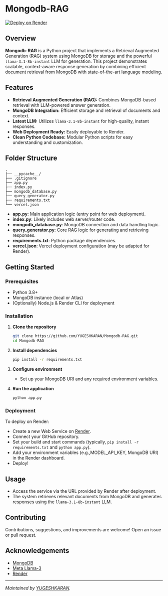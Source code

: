 # Mongodb-RAG

[![Deploy on Render](https://render.com/images/deploy-to-render-button.svg)](https://render.com/)

## Overview

**Mongodb-RAG** is a Python project that implements a Retrieval Augmented Generation (RAG) system using MongoDB for storage and the powerful `llama-3.1-8b-instant` LLM for generation. This project demonstrates scalable, context-aware response generation by combining efficient document retrieval from MongoDB with state-of-the-art language modeling.

## Features

- **Retrieval Augmented Generation (RAG):** Combines MongoDB-based retrieval with LLM-powered answer generation.
- **MongoDB Integration:** Efficient storage and retrieval of documents and context.
- **Latest LLM:** Utilizes `llama-3.1-8b-instant` for high-quality, instant responses.
- **Web Deployment Ready:** Easily deployable to Render.
- **Clean Python Codebase:** Modular Python scripts for easy understanding and customization.

## Folder Structure

```
.
├── __pycache__/
├── .gitignore
├── app.py
├── index.py
├── mongodb_database.py
├── query_generator.py
├── requirements.txt
└── vercel.json
```

- **app.py**: Main application logic (entry point for web deployment).
- **index.py**: Likely includes web server/router code.
- **mongodb_database.py**: MongoDB connection and data handling logic.
- **query_generator.py**: Core RAG logic for generating and retrieving responses.
- **requirements.txt**: Python package dependencies.
- **vercel.json**: Vercel deployment configuration (may be adapted for Render).

## Getting Started

### Prerequisites

- Python 3.8+
- MongoDB instance (local or Atlas)
- (Optionally) Node.js & Render CLI for deployment

### Installation

1. **Clone the repository**
   ```bash
   git clone https://github.com/YUGESHKARAN/Mongodb-RAG.git
   cd Mongodb-RAG
   ```

2. **Install dependencies**
   ```bash
   pip install -r requirements.txt
   ```

3. **Configure environment**
   - Set up your MongoDB URI and any required environment variables.

4. **Run the application**
   ```bash
   python app.py
   ```

### Deployment

To deploy on Render:
- Create a new Web Service on [Render](https://render.com/).
- Connect your GitHub repository.
- Set your build and start commands (typically, `pip install -r requirements.txt` and `python app.py`).
- Add your environment variables (e.g.,MODEL_API_KEY, MongoDB URI) in the Render dashboard.
- Deploy!

## Usage

- Access the service via the URL provided by Render after deployment.
- The system retrieves relevant documents from MongoDB and generates responses using the `llama-3.1-8b-instant` LLM.

## Contributing

Contributions, suggestions, and improvements are welcome! Open an issue or pull request.

## Acknowledgements

- [MongoDB](https://www.mongodb.com/)
- [Meta Llama-3](https://ai.meta.com/llama/)
- [Render](https://render.com/)

---

_Maintained by [YUGESHKARAN](https://github.com/YUGESHKARAN)._
